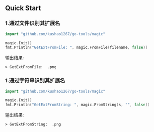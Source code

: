 ## Quick Start

### 1.通过文件识别其扩展名
```go
import "github.com/kushao1267/go-tools/magic"

magic.Init()
fmt.Println("GetExtFromFile: ", magic.FromFile(filename, false))
```

输出结果:
```
> GetExtFromFile:  .png
```

### 1.通过字符串识别其扩展名
```go
import "github.com/kushao1267/go-tools/magic"

magic.Init()
fmt.Println("GetExtFromString: ", magic.FromString(s, "", false))
```

输出结果:
```
> GetExtFromString:  .png
```
